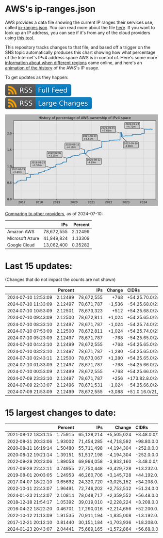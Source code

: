 # AWS's ip-ranges.json

AWS provides a data file showing the current IP ranges their
services use, called [ip-ranges.json](https://ip-ranges.amazonaws.com/ip-ranges.json).
You can read more about the file [here](https://docs.aws.amazon.com/general/latest/gr/aws-ip-ranges.html).
If you want to look up an IP address, you can see if it's from any of the cloud providers using [this tool](https://cloud-ips.s3-us-west-2.amazonaws.com/index.html).

This repository tracks changes to that file, and based off a trigger on the SNS 
topic automatically produces this chart showing how what percentage of the 
Internet's IPv4 address space AWS is in control of.  Here's some 
more [information about when different regions](announces.md) came 
online, and here's an [animation of the history](https://youtu.be/Su25yl7eol8) 
of the AWS's IP usage.

To get updates as they happen:

[![RSS Icon (Full Feed)](images/rss_badge.svg)](https://raw.githubusercontent.com/seligman/aws-ip-ranges/master/rss.xml)
[![RSS Icon (Large Changes)](images/rss_badge_partial.svg)](https://raw.githubusercontent.com/seligman/aws-ip-ranges/master/rss_big_changes.xml)

![History of AWS](history_count.svg)

[Comparing to other providers](https://github.com/seligman/cloud_sizes), as of 2024-07-10:

| | IPs | Percent |
| --- | ---: | ---: |
| Amazon AWS | 78,672,555 | 2.12499 |
| Microsoft Azure | 41,949,824 | 1.13309 |
| Google Cloud | 13,062,400 | 0.35282 |


# Last 15 updates:

(Changes that do not impact the counts are not shown)

| | Percent | IPs | Change | CIDRs |
| :--- | ---: | ---: | ---: | :--- |
| 2024&#8209;07&#8209;10&nbsp;12:53:09 | 2.12499 | 78,672,555 | +768 | +54.25.70.0/24,&nbsp;+54.25.74.0/24,&nbsp;+54.25.77.0/24 |
| 2024&#8209;07&#8209;10&nbsp;11:33:09 | 2.12497 | 78,671,787 | -1,536 | -54.25.68.0/23,&nbsp;-54.25.66.0/24,&nbsp;-54.25.70.0/24,&nbsp;... |
| 2024&#8209;07&#8209;10&nbsp;10:53:09 | 2.12501 | 78,673,323 | +512 | +54.25.68.0/24,&nbsp;+54.25.77.0/24,&nbsp;+54.25.78.0/24,&nbsp;... |
| 2024&#8209;07&#8209;10&nbsp;09:43:09 | 2.12500 | 78,672,811 | +1,024 | +54.25.65.0/24,&nbsp;+54.25.66.0/24,&nbsp;+54.25.69.0/24,&nbsp;... |
| 2024&#8209;07&#8209;10&nbsp;08:33:10 | 2.12497 | 78,671,787 | -1,024 | -54.25.74.0/23,&nbsp;-54.25.68.0/24,&nbsp;-54.25.77.0/24 |
| 2024&#8209;07&#8209;10&nbsp;07:53:09 | 2.12500 | 78,672,811 | +1,024 | +54.25.74.0/23,&nbsp;+54.25.68.0/24,&nbsp;+54.25.77.0/24 |
| 2024&#8209;07&#8209;10&nbsp;05:23:09 | 2.12497 | 78,671,787 | -768 | -54.25.65.0/24,&nbsp;-54.25.66.0/24,&nbsp;-54.25.70.0/24 |
| 2024&#8209;07&#8209;10&nbsp;04:43:10 | 2.12499 | 78,672,555 | +768 | +54.25.65.0/24,&nbsp;+54.25.66.0/24,&nbsp;+54.25.70.0/24 |
| 2024&#8209;07&#8209;10&nbsp;03:23:10 | 2.12497 | 78,671,787 | -1,280 | -54.25.65.0/24,&nbsp;-54.25.66.0/24,&nbsp;-54.25.69.0/24,&nbsp;... |
| 2024&#8209;07&#8209;10&nbsp;02:43:11 | 2.12500 | 78,673,067 | +1,280 | +54.25.65.0/24,&nbsp;+54.25.66.0/24,&nbsp;+54.25.69.0/24,&nbsp;... |
| 2024&#8209;07&#8209;10&nbsp;01:33:09 | 2.12497 | 78,671,787 | -768 | -54.25.66.0/24,&nbsp;-54.25.74.0/24,&nbsp;-54.25.77.0/24 |
| 2024&#8209;07&#8209;10&nbsp;00:53:09 | 2.12499 | 78,672,555 | +768 | +54.25.66.0/24,&nbsp;+54.25.74.0/24,&nbsp;+54.25.77.0/24 |
| 2024&#8209;07&#8209;09&nbsp;23:33:10 | 2.12497 | 78,671,787 | +256 | +173.82.8.0/24 |
| 2024&#8209;07&#8209;09&nbsp;22:33:07 | 2.12496 | 78,671,531 | -1,024 | -54.25.66.0/24,&nbsp;-54.25.68.0/24,&nbsp;-54.25.75.0/24,&nbsp;... |
| 2024&#8209;07&#8209;09&nbsp;21:53:09 | 2.12499 | 78,672,555 | +3,088 | +51.0.16.0/21,&nbsp;+54.25.66.0/24,&nbsp;+54.25.68.0/24,&nbsp;... |


# 15 largest changes to date:

| | Percent | IPs | Change | CIDRs |
| :--- | ---: | ---: | ---: | :--- |
| 2021&#8209;08&#8209;12&nbsp;18:31:15 | 1.75915 | 65,128,214 | +5,505,024 | +3.48.0.0/12,&nbsp;+35.96.0.0/12,&nbsp;+3.152.0.0/13,&nbsp;... |
| 2022&#8209;08&#8209;31&nbsp;20:33:06 | 1.93002 | 71,454,285 | +4,718,592 | +98.80.0.0/12,&nbsp;+184.32.0.0/12,&nbsp;+13.184.0.0/13,&nbsp;... |
| 2020&#8209;08&#8209;11&nbsp;16:19:14 | 1.50480 | 55,711,498 | +4,194,304 | +252.0.0.0/10 |
| 2020&#8209;08&#8209;12&nbsp;19:21:14 | 1.39151 | 51,517,198 | -4,194,304 | -252.0.0.0/10 |
| 2022&#8209;09&#8209;29&nbsp;20:23:06 | 1.89058 | 69,994,058 | -3,932,160 | -3.48.0.0/12,&nbsp;-35.96.0.0/12,&nbsp;-3.240.0.0/13,&nbsp;... |
| 2017&#8209;06&#8209;29&nbsp;22:42:11 | 0.74955 | 27,750,448 | +3,429,728 | +13.232.0.0/13,&nbsp;+34.240.0.0/13,&nbsp;+35.168.0.0/13,&nbsp;... |
| 2019&#8209;08&#8209;01&nbsp;20:03:05 | 1.24953 | 46,260,706 | +3,145,728 | +44.192.0.0/10,&nbsp;-3.192.0.0/12 |
| 2017&#8209;04&#8209;07&nbsp;18:22:10 | 0.65692 | 24,320,720 | +3,025,152 | +34.208.0.0/12,&nbsp;+34.224.0.0/12,&nbsp;+13.58.0.0/15,&nbsp;... |
| 2022&#8209;10&#8209;11&nbsp;22:43:07 | 1.96491 | 72,746,202 | +2,752,512 | +51.24.0.0/13,&nbsp;+57.104.0.0/13,&nbsp;+51.20.0.0/14,&nbsp;... |
| 2024&#8209;01&#8209;23&nbsp;21:43:07 | 2.10814 | 78,048,717 | +2,359,552 | +56.48.0.0/13,&nbsp;+16.28.0.0/14,&nbsp;+16.64.0.0/14,&nbsp;... |
| 2018&#8209;12&#8209;18&nbsp;21:54:17 | 1.05392 | 39,019,010 | +2,228,224 | +3.208.0.0/12,&nbsp;+3.224.0.0/12,&nbsp;+13.48.0.0/15 |
| 2016&#8209;04&#8209;22&nbsp;18:22:20 | 0.46701 | 17,290,016 | +2,214,656 | +52.200.0.0/13,&nbsp;+52.208.0.0/13,&nbsp;+52.36.0.0/14,&nbsp;... |
| 2022&#8209;10&#8209;12&nbsp;21:13:09 | 1.91535 | 70,911,194 | -1,835,008 | -13.192.0.0/13,&nbsp;-16.28.0.0/14,&nbsp;-40.172.0.0/14,&nbsp;... |
| 2017&#8209;12&#8209;21&nbsp;20:12:10 | 0.81440 | 30,151,184 | +1,703,936 | +18.208.0.0/13,&nbsp;+18.204.0.0/14,&nbsp;+18.224.0.0/14,&nbsp;... |
| 2024&#8209;01&#8209;23&nbsp;20:43:07 | 2.04441 | 75,689,165 | +1,572,864 | +56.68.0.0/14,&nbsp;+56.128.0.0/14,&nbsp;+56.136.0.0/14,&nbsp;... |
